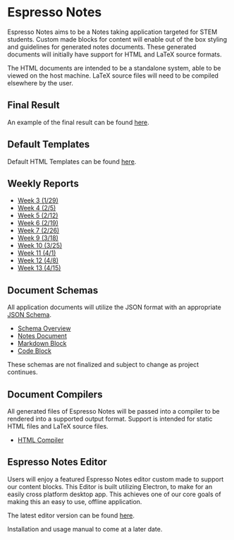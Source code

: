 # Espresso Notes

Espresso Notes aims to be a Notes taking application targeted for STEM students.
Custom made blocks for content will enable out of the box styling and guidelines for generated notes documents.
These generated documents will initially have support for HTML and LaTeX source formats.

The HTML documents are intended to be a standalone system, able to be viewed on the host machine.
LaTeX source files will need to be compiled elsewhere by the user.

## Final Result

An example of the final result can be found [here](example/Espresso%20Notes%20Result.html).

## Default Templates

Default HTML Templates can be found [here](templates/templates.html).


## Weekly Reports

- [Week 3 (1/29)](reports/week01.md)
- [Week 4 (2/5)](reports/week02.md)
- [Week 5 (2/12)](reports/week05.md)
- [Week 6 (2/19)](reports/week06.md)
- [Week 7 (2/26)](reports/week07.md)
- [Week 9 (3/18)](reports/week09.md)
- [Week 10 (3/25)](reports/week10.md)
- [Week 11 (4/1)](reports/week11.md)
- [Week 12 (4/8)](reports/week12.md)
- [Week 13 (4/15)](reports/week13.md)


## Document Schemas

All application documents will utilize the JSON format with an appropriate [JSON Schema](https://json-schema.org/).

- [Schema Overview](docs/schemas.md)
- [Notes Document](docs/notesdoc.md)
- [Markdown Block](docs/markdownblock.md)
- [Code Block](docs/codeblock.md)

These schemas are not finalized and subject to change as project continues.


## Document Compilers

All generated files of Espresso Notes will be passed into a compiler to be rendered into a supported output format.
Support is intended for static HTML files and LaTeX source files.

- [HTML Compiler](https://github.com/Espresso-Notes/NotesCompilerHTML)


## Espresso Notes Editor

Users will enjoy a featured Espresso Notes editor custom made to support our content blocks.
This Editor is built utilizing Electron, to make for an easily cross platform desktop app.
This achieves one of our core goals of making this an easy to use, offline application.

The latest editor version can be found [here](https://github.com/Espresso-Notes/espresso-notes).

Installation and usage manual to come at a later date.